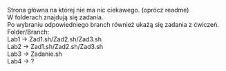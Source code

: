 Strona główna na której nie ma nic ciekawego. (oprócz readme) </br>
W folderach znajdują się zadania. </br>
Po wybraniu odpowiedniego branch również ukażą się zadania z ćwiczeń. </br>
Folder/Branch: </br>
Lab1 -> Zad1.sh/Zad2.sh/Zad3.sh </br>
Lab2 -> Zad1.sh/Zad2.sh/Zad3.sh </br>
Lab3 -> Zadanie.sh </br>
Lab4 -> ? </br>
